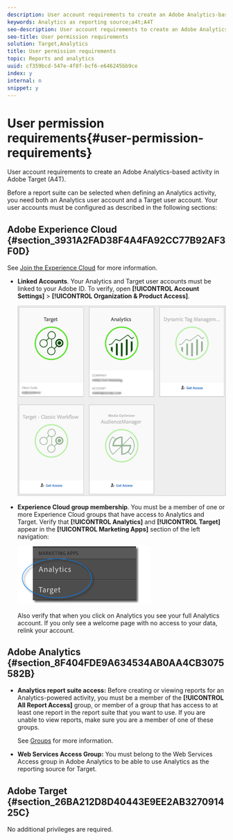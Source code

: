 ```yaml
---
description: User account requirements to create an Adobe Analytics-based activity in Adobe Target (A4T).
keywords: Analytics as reporting source;a4t;A4T
seo-description: User account requirements to create an Adobe Analytics-based activity in Adobe Target (A4T).
seo-title: User permission requirements
solution: Target,Analytics
title: User permission requirements
topic: Reports and analytics
uuid: cf359bcd-547e-4f8f-bcf6-e646245bb9ce
index: y
internal: n
snippet: y
---
```


# User permission requirements{#user-permission-requirements}

User account requirements to create an Adobe Analytics-based activity in Adobe Target (A4T).

Before a report suite can be selected when defining an Analytics activity, you need both an Analytics user account and a Target user account. Your user accounts must be configured as described in the following sections:

## Adobe Experience Cloud {#section_3931A2FAD38F4A4FA92CC77B92AF3F0D}

See [Join the Experience Cloud](https://marketing.adobe.com/resources/help/en_US/mcloud/link_accounts.html) for more information.

* **Linked Accounts**. Your Analytics and Target user accounts must be linked to your Adobe ID. To verify, open **[!UICONTROL Account Settings]** > **[!UICONTROL Organization & Product Access]**. 

  ![](assets/linking.png)

* **Experience Cloud group membership**. You must be a member of one or more Experience Cloud groups that have access to Analytics and Target. Verify that **[!UICONTROL Analytics]** and **[!UICONTROL Target]** appear in the **[!UICONTROL Marketing Apps]** section of the left navigation: 

  ![](assets/analytics-target-access.png)

  Also verify that when you click on Analytics you see your full Analytics account. If you only see a welcome page with no access to your data, relink your account.

## Adobe Analytics {#section_8F404FDE9A634534AB0AA4CB3075582B}

* **Analytics report suite access:** Before creating or viewing reports for an Analytics-powered activity, you must be a member of the **[!UICONTROL All Report Access]** group, or member of a group that has access to at least one report in the report suite that you want to use. If you are unable to view reports, make sure you are a member of one of these groups.

  See [Groups](https://marketing.adobe.com/resources/help/en_US/reference/groups.html) for more information. 

* **Web Services Access Group:** You must belong to the Web Services Access group in Adobe Analytics to be able to use Analytics as the reporting source for Target.

## Adobe Target {#section_26BA212D8D40443E9EE2AB327091425C}

No additional privileges are required. 

